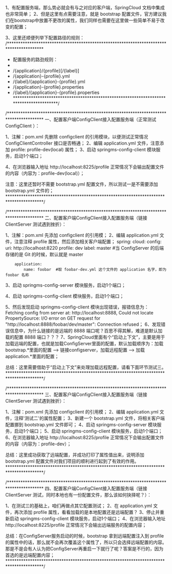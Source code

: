 1、有配置服务端，那么势必就会有与之对应的客户端，SpringCloud 文档中集成也非常简单；
2、但是这里有点需要注意，就是 bootstrap 配置文件，官方建议我们在bootstrap中放置不更改的属性，我们同样也需要在这里做一些简单不易于改变的配置；

3、这里还顺便列举下配置路径的规则：
/****************************************************************************************
 * 配置服务的路劲规则：
 *
 * /{application}/{profile}[/{label}]
 * /{application}-{profile}.yml
 * /{label}/{application}-{profile}.yml
 * /{application}-{profile}.properties
 * /{label}/{application}-{profile}.properties
 ****************************************************************************************/


/****************************************************************************************
 一、配置客户端ConfigClient接入配置服务端（正常测试 ConfigClient ）：

 1、注解：pom.xml 先删除 configclient 的引用模块，以便测试正常情况 ConfigClientController 接口是否畅通；
 2、编辑 application.yml 文件，注意添加 profile: profile-dev(local) 属性；
 3、启动 springms-config-client 模块服务，启动1个端口；

 4、在浏览器输入地址 http://localhost:8225/profile 正常情况下会输出配置文件的内容（内容为：profile-dev(local)）；

 注意：这里还暂时不需要 bootstrap.yml 配置文件，所以测试一是不需要添加 bootstrap.yml 文件的；
 ****************************************************************************************/





/****************************************************************************************
 二、配置客户端ConfigClient接入配置服务端（链接 ClientServer 测试遇到挫折）：

 1、注解：pom.xml 先添加 configclient 的引用模；
 2、编辑 application.yml 文件，注意注释 profile 属性，然后添加相关客户端配置；
    spring:
        cloud:
            config:
                uri: http://localhost:8220
                profile: dev
                label: master #当 ConfigServer 的后端存储的是 Git 的时候，默认就是 master

        application:
            name: foobar  #取 foobar-dev.yml 这个文件的 application 名字，即为 foobar 名称
            
 3、启动 springms-config-server 模块服务，启动1个端口；
 
 4、启动 springms-config-client 模块服务，启动1个端口；

 5、然后发现启动 springms-config-client 模块出现错误，报错信息为：Fetching config from server at: http://localhost:8888, Could not locate PropertySource: I/O error on GET request for "http://localhost:8888/foobar/dev/master": Connection refused；
 6、发现错误信息中，为什么链接的是远端的 8888 端口呢？百思不得其解，难道是默认加载的配置 8888 端口？？？
 7、SpringCloud里面有个“启动上下文”，主要是用于加载远端的配置，也就是加载ConfigServer里面的配置，默认加载顺序为：加载bootstrap.*里面的配置 --> 链接configserver，加载远程配置 --> 加载application.*里面的配置；

 总结：这里需要借助于“启动上下文”来处理加载远程配置，请看下面环节测试三。
 ****************************************************************************************/

/****************************************************************************************
 三、配置客户端ConfigClient接入配置服务端（链接 ClientServer 测试遇到挫折）：

 1、注解：pom.xml 先添加 configclient 的引用模；
 2、编辑 application.yml 文件，注释'测试二'的属性配置；
 3、新建一个 bootstrap.yml 文件，将相关客户端配置挪到 bootstrap.yml 文件即可；
 4、启动 springms-config-server 模块服务，启动1个端口；
 5、启动 springms-config-client 模块服务，启动1个端口；
 6、在浏览器输入地址 http://localhost:8225/profile 正常情况下会输出配置文件的内容（内容为：profile-dev）；

 总结：这里成功获取了远端配置，并成功打印了属性值出来，说明添加 bootstrap.yml 配置文件对我们项目的顺利进行起到了有效的作用。
 ****************************************************************************************/

/****************************************************************************************
 四、配置客户端ConfigClient接入配置服务端（链接 ClientServer 测试，同时本地也有一份配置文件，那么该如何抉择呢？）：

 1、在测试三的基础上，咱们再做点其它配置测试；
 2、在 application.yml 文件，再次添加 profile 属性，看看加载的是本地配置还是远端配置？
 3、停止并重新启动 springms-config-client 模块服务，启动1个端口；
 4、在浏览器输入地址 http://localhost:8225/profile 正常情况下会输出远端服务的配置内容；

 总结：在ConfigServer服务启动的时候，bootstrap 拿到远端配置注入到 profile 的属性中的话，那么就不会再次覆盖这个属性了，所以只会选择远端配置的内容。
      那是不是会有人认为把ConfigServer再重启一下就行了呢？答案是不行的，因为首选的是远端配置内容；
 ****************************************************************************************/